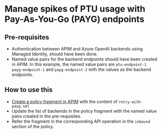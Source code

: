 # Manage spikes of PTU usage with Pay-As-You-Go (PAYG) endpoints

## Pre-requisites

- Authentication between APIM and Azure OpenAI backends using Managed Identity, should have been done.
- Named value pairs for the backend endpoints should have been created in APIM. In this example, the named value pairs are `ptu-endpoint-1` `payg-endpoint-1` and `payg-endpoint-2` with the values as the backend endpoints.

## How to use this

- [Create a policy fragment in APIM](https://learn.microsoft.com/en-us/azure/api-management/policy-fragments#create-a-policy-fragment) with the content of `retry-with-payg.xml`
- Update the list of backends in the policy fragment with the named value pairs created in the pre-requisites.
- Refer the fragment in the corresponding API operation in the `inbound` section of the policy.